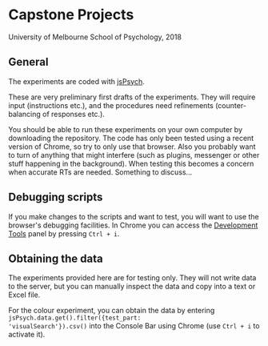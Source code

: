 # Capstone Projects 
University of Melbourne School of Psychology, 2018

## General

The experiments are coded with [jsPsych](https://www.jspsych.org/plugins/jspsych-html-keyboard-response/).

These are very preliminary first drafts of the experiments. They will require input (instructions etc.), and the 
procedures need refinements (counter-balancing of responses etc.).

You should be able to run these experiments on your own computer by downloading the repository.
The code has only been tested using a recent version of Chrome, so try to only use that browser.
Also you probably want to turn of anything that might interfere (such as plugins, messenger or other stuff happening in the background). When testing this becomes a concern when accurate RTs are needed. Something to discuss...

## Debugging scripts
If you make changes to the scripts and want to test, you will want to use the browser's debugging facilities.
In Chrome you can access the [Development Tools](https://developers.google.com/web/tools/chrome-devtools/) panel by pressing <code>Ctrl + i</code>. 

## Obtaining the data
The experiments provided here are for testing only. They will not write data to the server, but you can manually inspect the data
and copy into a text or Excel file. 

For the colour experiment, you can obtain the data by entering <code>jsPsych.data.get().filter({test_part: 'visualSearch'}).csv()</code> into the Console Bar using Chrome (use <code>Ctrl + i</code> to activate it).

